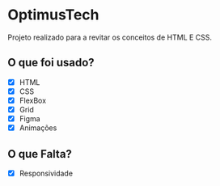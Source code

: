 # OptimusTech

Projeto realizado para a revitar os conceitos de HTML E CSS.

## O que foi usado?

- [x] HTML
- [x] CSS
- [x] FlexBox
- [x] Grid
- [x] Figma
- [x] Animações

## O que Falta?

- [x] Responsividade
